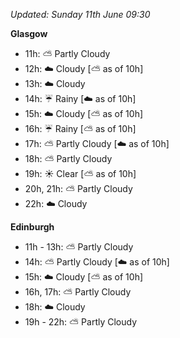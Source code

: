 *Updated: Sunday 11th June 09:30*

**Glasgow**

* 11h: :partly_sunny: Partly Cloudy
* 12h: :cloud: Cloudy [:partly_sunny: as of 10h]
* 13h: :cloud: Cloudy
* 14h: :umbrella: Rainy [:cloud: as of 10h]
* 15h: :cloud: Cloudy [:partly_sunny: as of 10h]
* 16h: :umbrella: Rainy [:partly_sunny: as of 10h]
* 17h: :partly_sunny: Partly Cloudy [:cloud: as of 10h]
* 18h: :partly_sunny: Partly Cloudy
* 19h: :sunny: Clear [:partly_sunny: as of 10h]
* 20h, 21h: :partly_sunny: Partly Cloudy
* 22h: :cloud: Cloudy

**Edinburgh**

* 11h - 13h: :partly_sunny: Partly Cloudy
* 14h: :partly_sunny: Partly Cloudy [:cloud: as of 10h]
* 15h: :cloud: Cloudy [:partly_sunny: as of 10h]
* 16h, 17h: :partly_sunny: Partly Cloudy
* 18h: :cloud: Cloudy
* 19h - 22h: :partly_sunny: Partly Cloudy

